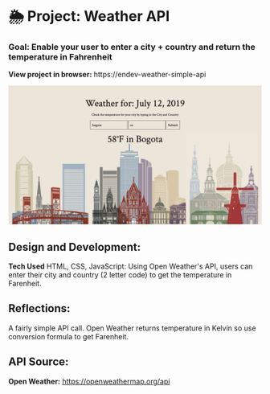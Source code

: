 # 🌦 Project: Weather API

### Goal: Enable your user to enter a city + country and return the temperature in Fahrenheit

**View project in browser:** https://endev-weather-simple-api

![alt tag](screenshot.png)

## Design and Development:
**Tech Used** HTML, CSS, JavaScript: 
Using Open Weather's API, users can enter their city and country (2 letter code) to get the temperature in Farenheit.

## Reflections:
A fairly simple API call. Open Weather returns temperature in Kelvin so use conversion formula to get Farenheit.

## API Source:
**Open Weather:** https://openweathermap.org/api
